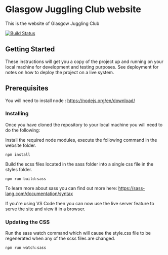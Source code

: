 # Glasgow Juggling Club website

This is the website of Glasgow Juggling Club

[![Build Status](https://dev.azure.com/tomeny/glasgowjugglingclub/_apis/build/status/glasgowjugglingclub-CI?branchName=master)](https://dev.azure.com/tomeny/glasgowjugglingclub/_build/latest?definitionId=5&branchName=master)

## Getting Started

These instructions will get you a copy of the project up and running on your local machine for development and testing purposes. See deployment for notes on how to deploy the project on a live system.

## Prerequisites 

You will need to install node : https://nodejs.org/en/download/

### Installing

Once you have cloned the repository to your local machine you will need to do the following:

Install the required node modules, execute the following command in the website folder.

```
npm install
```

Build the scss files located in the sass folder into a single css file in the styles folder.

```
npm run build:sass
```

To learn more about sass you can find out more here: https://sass-lang.com/documentation/syntax

If you're using VS Code then you can now use the live server feature to serve the site and view it in a browser.

### Updating the CSS

Run the sass watch command which will cause the style.css file to be regenerated when any of the scss files are changed.

```
npm run watch:sass
```


